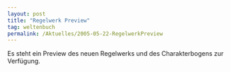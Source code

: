 ```yaml
---
layout: post
title: "Regelwerk Preview"
tag: weltenbuch
permalink: /Aktuelles/2005-05-22-RegelwerkPreview
---
```



Es steht ein Preview des neuen Regelwerks und des Charakterbogens zur Verfügung.

